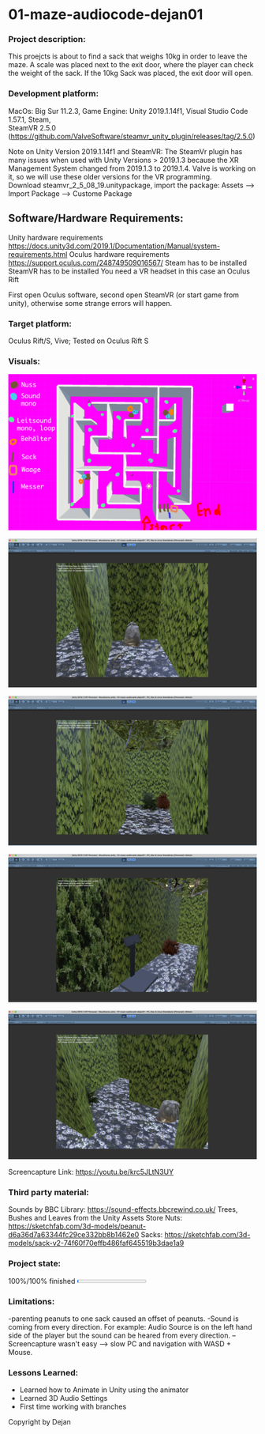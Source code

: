 # 01-maze-audiocode-dejan01

### Project description: 
This proejcts is about to find a sack that weighs 10kg in order to leave the maze. A scale was placed next to the exit door, where the player can check the weight of the sack. If the 10kg Sack was placed, the exit door will open. 

### Development platform: 
MacOs: Big Sur 11.2.3, Game Engine: Unity 2019.1.14f1, Visual Studio Code 1.57.1, Steam,  
SteamVR 2.5.0 (https://github.com/ValveSoftware/steamvr_unity_plugin/releases/tag/2.5.0)

Note on Unity Version 2019.1.14f1 and SteamVR: The SteamVr plugin has many issues when used with Unity Versions > 2019.1.3 because the XR Management System changed from 2019.1.3 to 2019.1.4. Valve is working on it, so we will use these older versions for the VR programming.  
Download steamvr_2_5_08_19.unitypackage, import the package: Assets --> Import Package --> Custome Package

## Software/Hardware Requirements: 
Unity hardware requirements https://docs.unity3d.com/2019.1/Documentation/Manual/system-requirements.html 
Oculus hardware requirements https://support.oculus.com/248749509016567/
Steam has to be installed
SteamVR has to be installed
You need a VR headset in this case an Oculus Rift

First open Oculus software, second open SteamVR (or start game from unity), otherwise some strange errors will happen. 


### Target platform: 
Oculus Rift/S, Vive; 
Tested on Oculus Rift S

### Visuals: 

![Screenshots](https://github.com/4ahmnm2021-G3-G4/01-maze-audiocode-dejan01/blob/main/Screenshots/Skizze.png)
 
![Screenshots](https://github.com/4ahmnm2021-G3-G4/01-maze-audiocode-dejan01/blob/main/Screenshots/Bildschirmfoto2021-06-28um23.00.10.png)

![Screenshots](https://github.com/4ahmnm2021-G3-G4/01-maze-audiocode-dejan01/blob/main/Screenshots/Bildschirmfoto2021-06-28um23.00.28.png)

![Screenshots](https://github.com/4ahmnm2021-G3-G4/01-maze-audiocode-dejan01/blob/main/Screenshots/Bildschirmfoto2021-06-28um23.00.37.png)

![Screenshots](https://github.com/4ahmnm2021-G3-G4/01-maze-audiocode-dejan01/blob/main/Screenshots/Bildschirmfoto2021-06-28um23.00.50.png)


Screencapture Link: https://youtu.be/krc5JLtN3UY

### Third party material: 
Sounds by BBC Library: https://sound-effects.bbcrewind.co.uk/
Trees, Bushes and Leaves from the Unity Assets Store
Nuts: https://sketchfab.com/3d-models/peanut-d6a36d7a63344fc29ce332bb8b1462e0
Sacks: https://sketchfab.com/3d-models/sack-v2-74f60f70effb486faf645519b3dae1a9 

### Project state: 
100%/100% finished
<progress max="100" value="2"></progress>

### Limitations: 
-parenting peanuts to one sack caused an offset of peanuts.
-Sound is coming from every direction. For example: Audio Source is on the left hand side of the player but the sound can be heared from every direction.
–Screencapture wasn't easy --> slow PC and navigation with WASD + Mouse. 

### Lessons Learned: 
- Learned how to Animate in Unity using the animator
- Learned 3D Audio Settings 
- First time working with branches


Copyright by Dejan